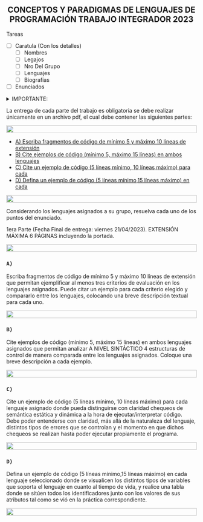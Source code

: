 <h2 align="center"> CONCEPTOS Y PARADIGMAS DE LENGUAJES DE PROGRAMACIÓN
TRABAJO INTEGRADOR 2023

</h2>



Tareas
- [ ] Caratula (Con los detalles)
    - [ ] Nombres
    - [ ] Legajos
    - [ ] Nro Del Grupo
    - [ ] Lenguajes
    - [ ] Biografias
- [ ] Enunciados

<details> <summary> IMPORTANTE: </summary>

<br>

- `1)` Una carátula (una carilla) con el nombre y legajo de cada uno de los integrantes del grupo que hayan participado del trabajo, el número de grupo asignado por la cátedra y los lenguajes asignados; así como la bibliografía consultada. No se puede referenciar wikipedia. Las referencias deben ser de páginas oficiales del lenguaje, de libros, de manuales del lenguaje, de documentación de cátedras de enseñanza del lenguaje, de papers/artículos, entre otros.
- `2)` El enunciado y desarrollo de la tarea pedida (código fuente incluido).
- `3)` El archivo entregado debe tener el siguiente nombre ParteNgrupoXX.pdf (respetar este formato de nombre) donde N es el número de Parte y XX representa el nro. de grupo asignado por la cátedra. Sólo debe ser subido a la plataforma por un integrante del grupo que hayan participado del trabajo y debe respetar la extensión de páginas máxima indicada en el trabajo con fuente Arial 11 para el contenido de cada una de ambas entregas (SIN EXCEPCION, íncluida la carátula). Pautas del Trabajo Integrador:
    - Los grupos estarán conformados por 4 personas sin excepción.
    - En caso de que un alumno quede como único integrante de grupo debe comunicarlo a los JTP para ser reasignado a otro grupo.
    - Se debe entregar en forma obligatoria las dos entregas del Trabajo Integrador.
    - La segunda entrega deberá contener las correcciones de la primera (en caso de haberla desaprobado) en el mismo documento entregado.
    - Cada grupo tendrá asignado un lenguaje Principal y uno secundario y un ayudante y día de la práctica. El ayudante sólo asistirá y responderá consultas sin ser obligatorio remitirse a la práctica y ayudante asignado para disipar dudas. Sin embargo se recomienda contactar con el ayudante para tener una mejor respuesta.
    - En el transcurso de la cursada se llamará a coloquio a cada grupo en el día asignado para realizar preguntas sobre el trabajo integrador. Esta nota (entre otras) servirá para determinar la nota final del alumno.

</details>

La entrega de cada parte del trabajo es obligatoria se debe realizar únicamente en un
archivo pdf, el cual debe contener las siguientes partes:



<img src= 'https://i.gifer.com/origin/8c/8cd3f1898255c045143e1da97fbabf10_w200.gif' height="20" width="100%">

- [A) Escriba fragmentos de código de mínimo 5 y máximo 10 líneas de extensión](#a)
- [B) Cite ejemplos de código (mínimo 5, máximo 15 líneas) en ambos lenguajes](#b)
- [C) Cite un ejemplo de código (5 líneas mínimo, 10 líneas máximo) para cada](#c)
- [D) Defina un ejemplo de código (5 líneas mínimo,15 líneas máximo) en cada](#d)

<img src= 'https://i.gifer.com/origin/8c/8cd3f1898255c045143e1da97fbabf10_w200.gif' height="20" width="100%">

Considerando los lenguajes asignados a su grupo, resuelva cada uno de los puntos del
enunciado.

1era Parte (Fecha Final de entrega: viernes 21/04/2023). EXTENSIÓN MÁXIMA 6
PÁGINAS incluyendo la portada.

<img src= 'https://i.gifer.com/origin/8c/8cd3f1898255c045143e1da97fbabf10_w200.gif' height="20" width="100%">

### `A)`
Escriba fragmentos de código de mínimo 5 y máximo 10 líneas de extensión que permitan ejemplificar al menos tres criterios de evaluación en los lenguajes asignados. Puede citar un ejemplo para cada criterio elegido y compararlo entre los lenguajes, colocando una breve descripción textual para cada uno.

<img src= 'https://i.gifer.com/origin/8c/8cd3f1898255c045143e1da97fbabf10_w200.gif' height="20" width="100%">

### `B)`
Cite ejemplos de código (mínimo 5, máximo 15 líneas) en ambos lenguajes asignados que permitan analizar A NIVEL SINTÁCTICO 4 estructuras de control de manera comparada entre los lenguajes asignados. Coloque una breve descripción a cada ejemplo.

<img src= 'https://i.gifer.com/origin/8c/8cd3f1898255c045143e1da97fbabf10_w200.gif' height="20" width="100%">

### `C)`
Cite un ejemplo de código (5 líneas mínimo, 10 líneas máximo) para cada lenguaje asignado donde pueda distinguirse con claridad chequeos de semántica estática y dinámica a la hora de ejecutar/interpretar código. Debe poder entenderse con claridad, más allá de la naturaleza del lenguaje, distintos tipos de errores que se controlan y el momento en que dichos chequeos se realizan hasta poder ejecutar propiamente el programa.

<img src= 'https://i.gifer.com/origin/8c/8cd3f1898255c045143e1da97fbabf10_w200.gif' height="20" width="100%">

### `D)`
Defina un ejemplo de código (5 líneas mínimo,15 líneas máximo) en cada lenguaje seleccionado donde se visualicen los distintos tipos de variables que soporta el lenguaje en cuanto al tiempo de vida, y realice una tabla donde se sitúen todos los identificadores junto con los valores de sus atributos tal como se vió en la práctica correspondiente.


<img src= 'https://i.gifer.com/origin/8c/8cd3f1898255c045143e1da97fbabf10_w200.gif' height="20" width="100%">